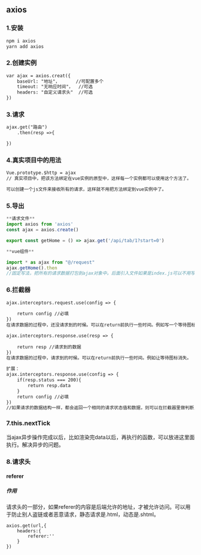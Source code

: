 ## axios

### 1.安装

```html
npm i axios
yarn add axios
```

### 2.创建实例

```html
var ajax = axios.creat({
	baseUrl: "地址"，		//可配置多个
	timeout: "无响应时间"，  //可选
	headers: "自定义请求头"  //可选
})
```

### 3.请求

```html
ajax.get("路由")
	.then(resp =>{

})
```

### 4.真实项目中的用法

```html
Vue.prototype.$http = ajax
// 真实项目中，把该方法绑定在vue实例的原型中，这样每一个实例都可以使用这个方法了。

可以创建一个js文件来接收所有的请求，这样就不用把方法绑定到vue实例中了。
```

### 5.导出

```javascript
**请求文件**
import axios from 'axios'
const ajax = axios.create()

export const getHome = () => ajax.get('/api/tab/1?start=0')
```

```javascript
**vue组件**

import * as ajax from "@/request"
ajax.getHome().then
//固定写法，把所有的请求数据打包到ajax对象中。后面引入文件如果是index.js可以不用写。
```



### 6.拦截器

```html
ajax.interceptors.request.use(config => {
	
	return config //必填
})
在请求数据的过程中，还没请求到的时候。可以在return前执行一些时间。例如写一个等待图标。

```

```html
ajax.interceptors.response.use(resp => {
	
	return resp //请求到的数据
})
在请求数据的过程中，请求到的时候。可以在return前执行一些时间。例如让等待图标消失。

扩展：
ajax.interceptors.response.use(config => {
	if(resp.status === 200){
		return resp.data	
	}
	return config //必填
})
//如果请求的数据结构一样，都会返回一个相同的请求状态值和数据，则可以在拦截器里做判断，可以直接判断并只返回请求的数据。
```

### 7.this.nextTick

当ajax异步操作完成以后，比如渲染完data以后，再执行的函数，可以放进这里面执行。解决异步的问题。

### 8.请求头

#### referer

##### 作用

请求头的一部分，如果referer的内容是后端允许的地址，才被允许访问。可以用于防止别人盗链或者恶意请求，静态请求是.html，动态是.shtml。

```
axios.get(url,{
    headers:{
        referer:''
    }
})
```

